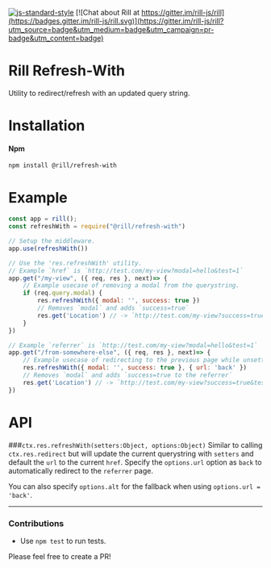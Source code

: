 [![js-standard-style](https://img.shields.io/badge/code%20style-standard-brightgreen.svg)](http://standardjs.com/)
[![Chat about Rill at https://gitter.im/rill-js/rill](https://badges.gitter.im/rill-js/rill.svg)](https://gitter.im/rill-js/rill?utm_source=badge&utm_medium=badge&utm_campaign=pr-badge&utm_content=badge)

# Rill Refresh-With
Utility to redirect/refresh with an updated query string.

# Installation

#### Npm
```console
npm install @rill/refresh-with
```

# Example

```js
const app = rill();
const refreshWith = require("@rill/refresh-with")

// Setup the middleware.
app.use(refreshWith())

// Use the 'res.refreshWith' utility.
// Example `href` is `http://test.com/my-view?modal=hello&test=1`
app.get("/my-view", ({ req, res }, next)=> {
	// Example usecase of removing a modal from the querystring.
	if (req.query.modal) {
		res.refreshWith({ modal: '', success: true })
		// Removes `modal` and adds `success=true`
		res.get('Location') // -> `http://test.com/my-view?success=true&test=1`
	}
})

// Example `referrer` is `http://test.com/my-view?modal=hello&test=1`
app.get("/from-somewhere-else", ({ req, res }, next)=> {
	// Example usecase of redirecting to the previous page while unsetting a modal.
	res.refreshWith({ modal: '', success: true }, { url: 'back' })
	// Removes `modal` and adds `success=true to the referrer`
	res.get('Location') // -> `http://test.com/my-view?success=true&test=1`
})
```

# API

###`ctx.res.refreshWith(setters:Object, options:Object)`
Similar to calling `ctx.res.redirect` but will update the current querystring with `setters` and default the `url` to the current `href`.
Specify the `options.url` option as `back` to automatically redirect to the `referrer` page.

You can also specify `options.alt` for the fallback when using `options.url = 'back'`.

---

### Contributions

* Use `npm test` to run tests.

Please feel free to create a PR!
